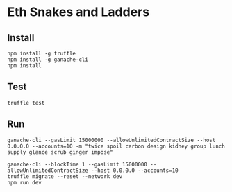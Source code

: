 # Eth Snakes and Ladders

## Install

```
npm install -g truffle
npm install -g ganache-cli
npm install
```

## Test

``` 
truffle test
```

## Run

```
ganache-cli --gasLimit 15000000 --allowUnlimitedContractSize --host 0.0.0.0 --accounts=10 -m "twice spoil carbon design kidney group lunch supply glance scrub ginger impose"
```

```
ganache-cli --blockTime 1 --gasLimit 15000000 --allowUnlimitedContractSize --host 0.0.0.0 --accounts=10
truffle migrate --reset --network dev
npm run dev
```
